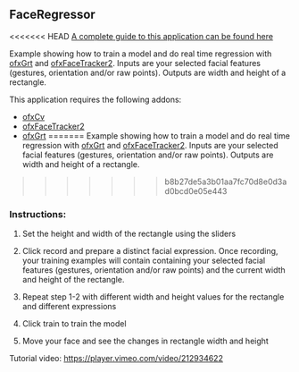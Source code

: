 ## FaceRegressor

<<<<<<< HEAD
[A complete guide to this application can be found here](http://ml4a.github.io/guides/FaceRegressor/)

Example showing how to train a model and do real time regression with [ofxGrt](https://github.com/nickgillian/ofxGrt) and [ofxFaceTracker2](https://github.com/HalfdanJ/ofxFaceTracker2).
 Inputs are your selected facial features (gestures, orientation and/or raw points). Outputs are width and height of a rectangle. 

This application requires the following addons:
- [ofxCv](https://github.com/kylemcdonald/ofxCv)
- [ofxFaceTracker2](https://github.com/HalfdanJ/ofxFaceTracker2)
- [ofxGrt](https://github.com/nickgillian/ofxGrt)
=======
Example showing how to train a model and do real time regression with [ofxGrt](https://github.com/nickgillian/ofxGrt) and [ofxFaceTracker2](https://github.com/HalfdanJ/ofxFaceTracker2).
Inputs are your selected facial features (gestures, orientation and/or raw points). Outputs are width and height of a rectangle. 
>>>>>>> b8b27de5a3b01aa7fc70d8e0d3ad0bcd0e05e443
 
### Instructions:

1. Set the height and width of the rectangle using the sliders

2. Click record and prepare a distinct facial expression. Once recording, your training examples will contain containing your selected facial features (gestures, orientation and/or raw points) and the current width and height of the rectangle.

3. Repeat step 1-2 with different width and height values for the rectangle and different expressions

4. Click train to train the model

5. Move your face and see the changes in rectangle width and height


Tutorial video: https://player.vimeo.com/video/212934622

